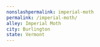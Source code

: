 ```yaml
---
﻿nonslashpermalink: imperial-moth
permalink: /imperial-moth/
alley: Imperial Moth
city: Burlington
state: Vermont
---
```


